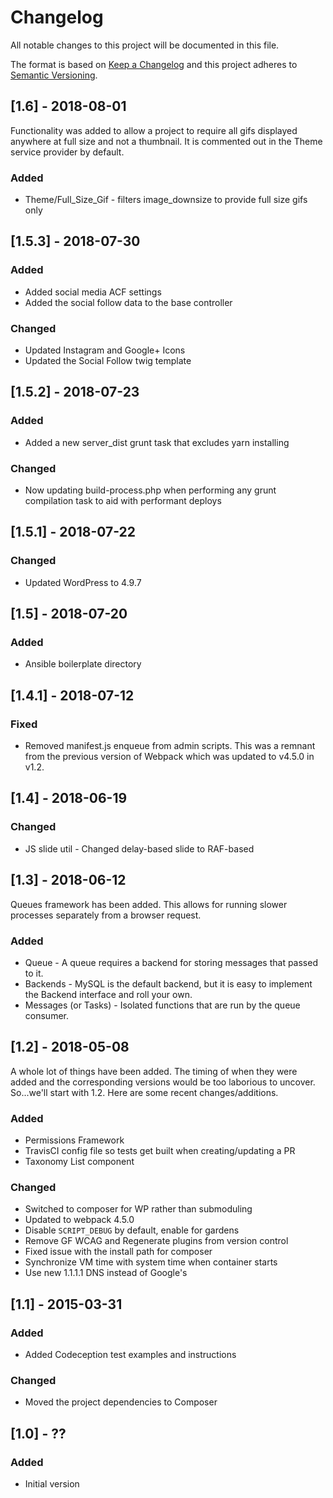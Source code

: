 # Changelog

All notable changes to this project will be documented in this file.

The format is based on [Keep a Changelog](https://keepachangelog.com/en/1.0.0/) and this project adheres to [Semantic Versioning](http://semver.org/spec/v2.0.0.html).

## [1.6] - 2018-08-01

Functionality was added to allow a project to require all gifs displayed anywhere at full size and not a thumbnail.  It is commented out in the Theme service provider by default.

### Added

* Theme/Full_Size_Gif - filters image_downsize to provide full size gifs only

## [1.5.3] - 2018-07-30

### Added

* Added social media ACF settings
* Added the social follow data to the base controller

### Changed

* Updated Instagram and Google+ Icons
* Updated the Social Follow twig template

## [1.5.2] - 2018-07-23

### Added

* Added a new server_dist grunt task that excludes yarn installing

### Changed

* Now updating build-process.php when performing any grunt compilation task to aid with performant deploys

## [1.5.1] - 2018-07-22

### Changed

* Updated WordPress to 4.9.7

## [1.5] - 2018-07-20

### Added

* Ansible boilerplate directory

## [1.4.1] - 2018-07-12

### Fixed
* Removed manifest.js enqueue from admin scripts. This was a remnant from the previous version of Webpack which was updated to v4.5.0 in v1.2.

## [1.4] - 2018-06-19

### Changed

* JS slide util - Changed delay-based slide to RAF-based

## [1.3] - 2018-06-12

Queues framework has been added. This allows for running slower processes separately from a browser request.

### Added

* Queue - A queue requires a backend for storing messages that passed to it.
* Backends - MySQL is the default backend, but it is easy to implement the Backend interface and roll your own.
* Messages (or Tasks) - Isolated functions that are run by the queue consumer.

## [1.2] - 2018-05-08

A whole lot of things have been added. The timing of when they were added and the corresponding versions would be too laborious to uncover. So...we'll start with 1.2. Here are some recent changes/additions.

### Added

* Permissions Framework
* TravisCI config file so tests get built when creating/updating a PR
* Taxonomy List component

### Changed

* Switched to composer for WP rather than submoduling
* Updated to webpack 4.5.0
* Disable `SCRIPT_DEBUG` by default, enable for gardens
* Remove GF WCAG and Regenerate plugins from version control
* Fixed issue with the install path for composer
* Synchronize VM time with system time when container starts
* Use new 1.1.1.1 DNS instead of Google's

## [1.1] - 2015-03-31

### Added

* Added Codeception test examples and instructions

### Changed

* Moved the project dependencies to Composer

## [1.0] - ??

### Added

* Initial version
